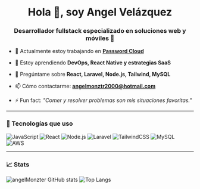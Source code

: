 <h1 align="center">Hola 👋, soy Angel Velázquez</h1>
<h3 align="center">Desarrollador fullstack especializado en soluciones web y móviles 🚀</h3>

- 🔭 Actualmente estoy trabajando en **[Password Cloud](https://passwordcloud.netlify.app/)**

- 🌱 Estoy aprendiendo **DevOps, React Native y estrategias SaaS**

- 💬 Pregúntame sobre **React, Laravel, Node.js, Tailwind, MySQL**

- 📫 Cómo contactarme: **angelmonztr2000@hotmail.com**

- ⚡ Fun fact: _"Comer y resolver problemas son mis situaciones favoritas."_

---

### 🚀 Tecnologías que uso
![JavaScript](https://img.shields.io/badge/-JavaScript-F7DF1E?logo=javascript&logoColor=black)
![React](https://img.shields.io/badge/-React-61DAFB?logo=react&logoColor=black)
![Node.js](https://img.shields.io/badge/-Node.js-339933?logo=node.js&logoColor=white)
![Laravel](https://img.shields.io/badge/-Laravel-FF2D20?logo=laravel&logoColor=white)
![TailwindCSS](https://img.shields.io/badge/-TailwindCSS-38B2AC?logo=tailwind-css&logoColor=white)
![MySQL](https://img.shields.io/badge/-MySQL-4479A1?logo=mysql&logoColor=white)
![AWS](https://img.shields.io/badge/-AWS-232F3E?logo=amazon-aws&logoColor=white)

---

### 📈 Stats
![angelMonzter GitHub stats](https://github-readme-stats.vercel.app/api?username=angelMonzter&show_icons=true&theme=radical)
![Top Langs](https://github-readme-stats.vercel.app/api/top-langs/?username=angelMonzter&layout=compact&theme=radical)
